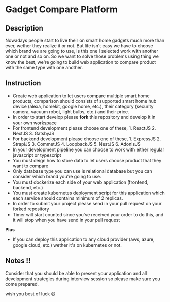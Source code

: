# Gadget Compare Platform

## Description
Nowadays people start to live their on smart home gadgets much more than ever, wether they realize it or not. But life isn't easy we have to choose which brand we are going to use, is this one I selected work with another one or not and so on. So we want to solve those problems using thing we know the best, we're going to build web application to compare product with the same type with one another.

## Instruction
- Create web application to let users compare multiple smart home products, comparison should consists of supported smart home hub device (alexa, homekit, google home, etc.), their category (security camera, vacuum robot, light bulbs, etc.) and their price.
- In order to start develop please **fork** this repository and develop it in your own workspace
- For frontend development please choose one of these, 1. ReactJS 2. NextJS 3. GatsbyJS
- For backend development please choose one of these, 1. ExpressJS 2. StrapiJS 3. CommetJS 4. LoopbackJS 5. NestJS 6. AdonisJS
- In your development pipeline you can choose to work with either regular javascript or typescript
- You must deign how to store data to let users choose product that they want to compare
- Only database type you can use is relational database but you can consider which brand you're going to use.
- You must dockerize each side of your web application (frontend, backend, etc.)
- You must create kubernetes deployment script for this application which each service should contains minimum of 2 replicas.
- In order to submit your project please send in your pull request on your forked repository
- Timer will start counted since you've received your order to do this, and it will stop when you have send in your pull request

**Plus**
- If you can deploy this application to any cloud provider (aws, azure, google cloud, etc.) wether it's on kubernetes or not.

## Notes !!
Consider that you should be able to present your application and all development strategies during interview session so please make sure you come prepared.

wish you best of luck :smile:
